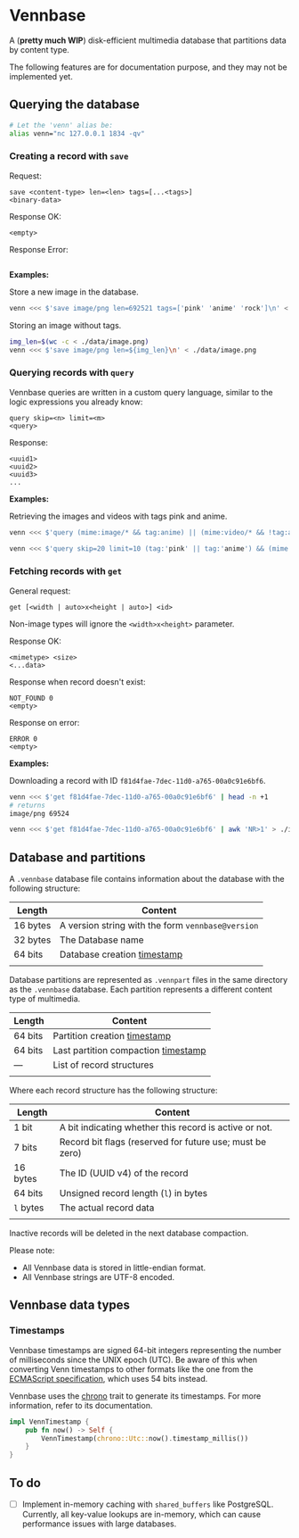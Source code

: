 # Vennbase

A (**pretty much WIP**) disk-efficient multimedia database that partitions data by content type.

The following features are for documentation purpose, and they may not be implemented yet.

## Querying the database

```bash
# Let the 'venn' alias be:
alias venn="nc 127.0.0.1 1834 -qv"
```

### Creating a record with `save`

Request:

```plain
save <content-type> len=<len> tags=[...<tags>]
<binary-data>
```

Response OK:

```plain
<empty>
```

Response Error:

```plain
```

**Examples:**

Store a new image in the database.

```bash
venn <<< $'save image/png len=692521 tags=['pink' 'anime' 'rock']\n' < ./data/image.png
```

Storing an image without tags.

```bash
img_len=$(wc -c < ./data/image.png)
venn <<< $'save image/png len=${img_len}\n' < ./data/image.png
```

### Querying records with `query`

Vennbase queries are written in a custom query language, similar to the logic
expressions you already know:

```plain
query skip=<n> limit=<m>
<query>
```

Response:

```plain
<uuid1>
<uuid2>
<uuid3>
...
```

**Examples:**

Retrieving the images and videos with tags pink and anime.

```bash
venn <<< $'query (mime:image/* && tag:anime) || (mime:video/* && !tag:anime)'
```

```bash
venn <<< $'query skip=20 limit=10 (tag:'pink' || tag:'anime') && (mime:image/* || mime:video/*)'
```

### Fetching records with `get`

General request:

```plain
get [<width | auto>x<height | auto>] <id>
```

Non-image types will ignore the `<width>x<height>` parameter.

Response OK:

```plain
<mimetype> <size>
<...data>
```

Response when record doesn't exist:

```plain
NOT_FOUND 0
<empty>
```

Response on error:

```plain
ERROR 0
<empty>
```

**Examples:**

Downloading a record with ID `f81d4fae-7dec-11d0-a765-00a0c91e6bf6`.

```bash
venn <<< $'get f81d4fae-7dec-11d0-a765-00a0c91e6bf6' | head -n +1
# returns
image/png 69524
```

```bash
venn <<< $'get f81d4fae-7dec-11d0-a765-00a0c91e6bf6' | awk 'NR>1' > ./image.png
```

## Database and partitions

A `.vennbase` database file contains information about the database with the
following structure:

| Length   | Content                                           |
| -------- | ------------------------------------------------- |
| 16 bytes | A version string with the form `vennbase@version` |
| 32 bytes | The Database name                                 |
| 64 bits  | Database creation [timestamp](#timestamps)        |
|          |                                                   |

Database partitions are represented as `.vennpart` files in the same directory as the `.vennbase`
database. Each partition represents a different content type of multimedia.

| Length    | Content                                            |
| --------- | -------------------------------------------------- |
| 64 bits   | Partition creation [timestamp](#timestamps)        |
| 64 bits   | Last partition compaction [timestamp](#timestamps) |
| —         | List of record structures                          |
|           |                                                    |

Where each record structure has the following structure:

| Length    | Content                                                  |
| --------- | -------------------------------------------------------- |
| 1 bit     | A bit indicating whether this record is active or not.   |
| 7 bits    | Record bit flags (reserved for future use; must be zero) |
| 16 bytes  | The ID (UUID v4) of the record                           |
| 64 bits   | Unsigned record length (`l`) in bytes                    |
| `l` bytes | The actual record data                                   |
|           |                                                          |

Inactive records will be deleted in the next database compaction.

Please note:

- All Vennbase data is stored in little-endian format.
- All Vennbase strings are UTF-8 encoded.

## Vennbase data types

### Timestamps

Vennbase timestamps are signed 64-bit integers representing the number of milliseconds
since the UNIX epoch (UTC). Be aware of this when converting Venn timestamps to other formats
like the one from the
[ECMAScript specification](https://262.ecma-international.org/5.1/#sec-15.9.1.1),
which uses 54 bits instead.

Vennbase uses the [chrono](https://docs.rs/chrono/latest/chrono/) trait to generate its timestamps.
For more information, refer to its documentation.

```rs
impl VennTimestamp {
    pub fn now() -> Self {
        VennTimestamp(chrono::Utc::now().timestamp_millis())
    }
}
```

## To do

- [ ] Implement in-memory caching with `shared_buffers` like PostgreSQL. Currently, all
    key-value lookups are in-memory, which can cause performance issues with large
    databases.
